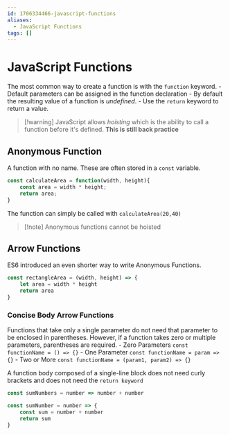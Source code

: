 ```yaml
---
id: 1706334466-javascript-functions
aliases:
  - JavaScript Functions
tags: []
---
```


# JavaScript Functions
The most common way to create a function is with the `function` keyword.
    - Default parameters can be assigned in the function declaration 
    - By default the resulting value of a function is *undefined*.
        - Use the `return` keyword to return a value.


>[!warning] JavaScript allows *hoisting* which is the ability to call a function before it's defined. **This is still back practice**

## Anonymous Function
A function with no name. These are often stored in a `const` variable.
```js
const calculateArea = function(width, height){
    const area = width * height;
    return area;
}
```
The function can simply be called with `calculateArea(20,40)`
>[!note] Anonymous functions cannot be hoisted

## Arrow Functions
ES6 introduced an even shorter way to write Anonymous Functions.
```js
const rectangleArea = (width, height) => {
    let area = width * height
    return area
}
```
### Concise Body Arrow Functions
Functions that take only a single parameter do not need that parameter to be enclosed in parentheses. However, if a function takes zero or multiple parameters, parentheses are required.
    - Zero Parameters `const functionName = () => {}`
    - One Parameter `const functionName = param => {}`
    - Two or More `const functionName = (param1, param2) => {}`

A function body composed of a single-line block does not need curly brackets and does not need the `return keyword`
```js
const sumNumbers = number => number + number
```
```js
const sumNumber = number => {
    const sum = number + number
    return sum
}
